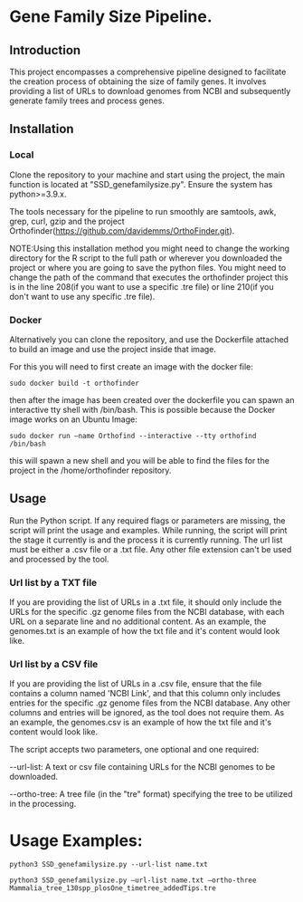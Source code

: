# Gene Family Size Pipeline.
## Introduction
This project encompasses a comprehensive pipeline designed to facilitate the creation process of obtaining the size of family genes. It involves providing a list of URLs to download genomes from NCBI and subsequently generate family trees and process genes.
## Installation
### Local
Clone the repository to your machine and start using the project, the main function is located at "SSD_genefamilysize.py". Ensure the system has python>=3.9.x.

The tools necessary for the pipeline to run smoothly are samtools, awk, grep, curl, gzip and the project Orthofinder(https://github.com/davidemms/OrthoFinder.git).

NOTE:Using this installation method you might need to change the working directory for the R script to the full path or wherever you downloaded the project or where you are going to save the python files. You might need to change the path of the command that executes the orthofinder project this is in the line 208(if you want to use a specific .tre file) or line 210(if you don't want to use any specific .tre file).

### Docker
Alternatively you can clone the repository, and use the Dockerfile attached to build an image and use the project inside that image.

For this you will need to first create an image with the docker file:

```
sudo docker build -t orthofinder
```

then after the image has been created over the dockerfile you can spawn an interactive tty shell with /bin/bash. This is possible  because the Docker image works on an Ubuntu Image:

```
sudo docker run –name Orthofind --interactive --tty orthofind /bin/bash
```

this will spawn a new shell and you will be able to find the files for the project in the /home/orthofinder repository.

## Usage
Run the Python script. If any required flags or parameters are missing, the script will print the usage and examples. While running, the script will print the stage it currently is and the process it is currently running. The url list must be either a .csv file or a .txt file. Any other file extension can't be used and processed by the tool.

### Url list by a TXT file
If you are providing the list of URLs in a .txt file, it should only include the URLs for the specific .gz genome files from the NCBI database, with each URL on a separate line and no additional content. As an example, the genomes.txt is an example of how the txt file and it's content would look like.

### Url list by a CSV file
If you are providing the list of URLs in a .csv file, ensure that the file contains a column named 'NCBI Link', and that this column only includes entries for the specific .gz genome files from the NCBI database. Any other columns and entries will be ignored, as the tool does not require them. As an example, the genomes.csv is an example of how the txt file and it's content would look like.

The script accepts two parameters, one optional and one required:

--url-list: A text or csv file containing URLs for the NCBI genomes to be downloaded.

--ortho-tree: A tree file (in the "tre" format) specifying the tree to be utilized in the processing.

# Usage Examples:
```
python3 SSD_genefamilysize.py --url-list name.txt 
```
```
python3 SSD_genefamilysize.py –url-list name.txt –ortho-three Mammalia_tree_130spp_plosOne_timetree_addedTips.tre
```

